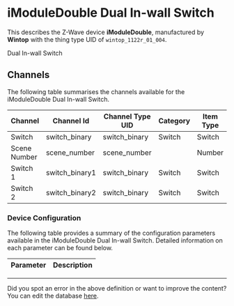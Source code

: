 
# iModuleDouble Dual In-wall Switch

This describes the Z-Wave device **iModuleDouble**, manufactured by **Wintop** with the thing type UID of ```wintop_1122r_01_004```. 

Dual In-wall Switch

## Channels
The following table summarises the channels available for the iModuleDouble Dual In-wall Switch.

| Channel | Channel Id | Channel Type UID | Category | Item Type |
|---------|------------|------------------|----------|-----------|
| Switch | switch_binary | switch_binary | Switch | Switch |
| Scene Number | scene_number | scene_number |  | Number |
| Switch 1 | switch_binary1 | switch_binary | Switch | Switch |
| Switch 2 | switch_binary2 | switch_binary | Switch | Switch |




### Device Configuration
The following table provides a summary of the configuration parameters available in the iModuleDouble Dual In-wall Switch.
Detailed information on each parameter can be found below.

| Parameter   | Description |
|-------------|-------------|




---

Did you spot an error in the above definition or want to improve the content?
You can edit the database [here](http://www.cd-jackson.com/index.php/zwave/zwave-device-database/zwave-device-list/devicesummary/348).

